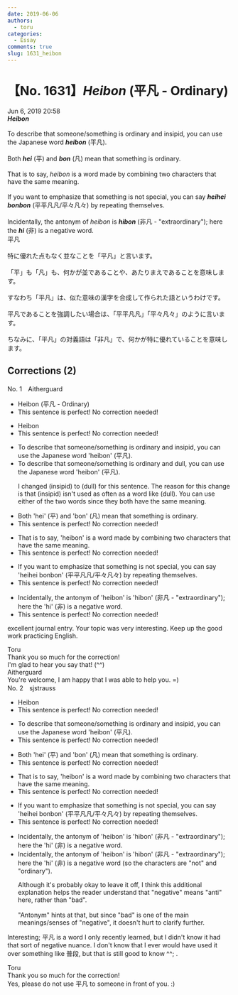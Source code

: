 ```yaml
---
date: 2019-06-06
authors:
  - toru
categories:
  - Essay
comments: true
slug: 1631_heibon
---
```


# 【No. 1631】<strong><em>Heibon</strong></em> (平凡 - Ordinary)
<div class="date">Jun 6, 2019 20:58</div>
<div id="post"><div id="body_show_ori">
<strong><em>Heibon</strong></em><br/><br/>To describe that someone/something is ordinary and insipid, you can use the Japanese word <strong><em>heibon</em></strong> (平凡).<br/><br/>Both <strong><em>hei</em></strong> (平) and <strong><em>bon</em></strong> (凡) mean that something is ordinary.<br/><br/>That is to say, <em>heibon</em> is a word made by combining two characters that have the same meaning.<br/><br/>If you want to emphasize that something is not special, you can say <strong><em>heihei bonbon</em></strong> (平平凡凡/平々凡々) by repeating themselves.<br/><br/>Incidentally, the antonym of <em>heibon</em> is <strong><em>hibon</em></strong> (非凡 - "extraordinary"); here the <strong><em>hi</em></strong> (非) is a negative word.
</div></div>

<!-- more -->

<div id="post_ja"><div id="body_show_mo">
平凡<br/><br/>特に優れた点もなく並なことを「平凡」と言います。<br/><br/>「平」も「凡」も、何かが並であることや、あたりまえであることを意味します。<br/><br/>すなわち「平凡」は、似た意味の漢字を合成して作られた語というわけです。<br/><br/>平凡であることを強調したい場合は、「平平凡凡」「平々凡々」のように言います。<br/><br/>ちなみに、「平凡」の対義語は「非凡」で、何かが特に優れていることを意味します。
</div></div>

## Corrections (2)
<div id="block"><div class="first_name"> No. 1　<span class="just_name">Aitherguard</span></div><div id="block2">
<ul class="correction_field">
<li class="incorrect">Heibon (平凡 - Ordinary)</li>
<li class="corrected perfect">This sentence is perfect! No correction needed!</li>
</ul>
<ul class="correction_field">
<li class="incorrect">Heibon</li>
<li class="corrected perfect">This sentence is perfect! No correction needed!</li>
</ul>
<ul class="correction_field">
<li class="incorrect">To describe that someone/something is ordinary and insipid, you can use the Japanese word 'heibon' (平凡).</li>
<li class="corrected correct">
To describe that someone/something is ordinary and dull, you can use the Japanese word 'heibon' (平凡).
<p class="correction_comment">I changed (insipid) to (dull) for this sentence.  The reason for this change is that (insipid) isn't used as often as a word like (dull). You can use either of the two words since they both have the same meaning.</p>
</li>
</ul>
<ul class="correction_field">
<li class="incorrect">Both 'hei' (平) and 'bon' (凡) mean that something is ordinary.</li>
<li class="corrected perfect">This sentence is perfect! No correction needed!</li>
</ul>
<ul class="correction_field">
<li class="incorrect">That is to say, 'heibon' is a word made by combining two characters that have the same meaning.</li>
<li class="corrected perfect">This sentence is perfect! No correction needed!</li>
</ul>
<ul class="correction_field">
<li class="incorrect">If you want to emphasize that something is not special, you can say 'heihei bonbon' (平平凡凡/平々凡々) by repeating themselves.</li>
<li class="corrected perfect">This sentence is perfect! No correction needed!</li>
</ul>
<ul class="correction_field">
<li class="incorrect">Incidentally, the antonym of 'heibon' is 'hibon' (非凡 - "extraordinary"); here the 'hi' (非) is a negative word.</li>
<li class="corrected perfect">This sentence is perfect! No correction needed!</li>
</ul>
<p class="comment_small">
 excellent journal entry. Your topic was very interesting. Keep up the good work practicing English.
</p>

</div><div class="name"><span class="just_name">Toru</span><br>
Thank you so much for the correction!<br/>I'm glad to hear you say that! (^^)
</div>
<div class="name"><span class="just_name">Aitherguard</span><br>
You're welcome, I am happy that I was able to help you. =)
</div>
</div>
<div id="block"><div class="first_name"> No. 2　<span class="just_name">sjstrauss</span></div><div id="block2">
<ul class="correction_field">
<li class="incorrect">Heibon</li>
<li class="corrected perfect">This sentence is perfect! No correction needed!</li>
</ul>
<ul class="correction_field">
<li class="incorrect">To describe that someone/something is ordinary and insipid, you can use the Japanese word 'heibon' (平凡).</li>
<li class="corrected perfect">This sentence is perfect! No correction needed!</li>
</ul>
<ul class="correction_field">
<li class="incorrect">Both 'hei' (平) and 'bon' (凡) mean that something is ordinary.</li>
<li class="corrected perfect">This sentence is perfect! No correction needed!</li>
</ul>
<ul class="correction_field">
<li class="incorrect">That is to say, 'heibon' is a word made by combining two characters that have the same meaning.</li>
<li class="corrected perfect">This sentence is perfect! No correction needed!</li>
</ul>
<ul class="correction_field">
<li class="incorrect">If you want to emphasize that something is not special, you can say 'heihei bonbon' (平平凡凡/平々凡々) by repeating themselves.</li>
<li class="corrected perfect">This sentence is perfect! No correction needed!</li>
</ul>
<ul class="correction_field">
<li class="incorrect">Incidentally, the antonym of 'heibon' is 'hibon' (非凡 - "extraordinary"); here the 'hi' (非) is a negative word.</li>
<li class="corrected correct">
Incidentally, the antonym of 'heibon' is 'hibon' (非凡 - "extraordinary"); here the 'hi' (非) is a negative word (so the characters are "not" and "ordinary").
<p class="correction_comment">Although it's probably okay to leave it off, I think this additional explanation helps the reader understand that "negative" means "anti" here, rather than "bad". <br/><br/>"Antonym" hints at that, but since "bad" is one of the main meanings/senses of "negative", it doesn't hurt to clarify further.</p>
</li>
</ul>
<p class="comment_small">
 Interesting; 平凡 is a word I only recently learned, but I didn't know it had that sort of negative nuance. I don't know that I ever would have used it over something like 普段, but that is still good to know ^^; .
</p>

</div><div class="name"><span class="just_name">Toru</span><br>
Thank you so much for the correction!<br/>Yes, please do not use 平凡 to someone in front of you. :)
</div>
</div>
